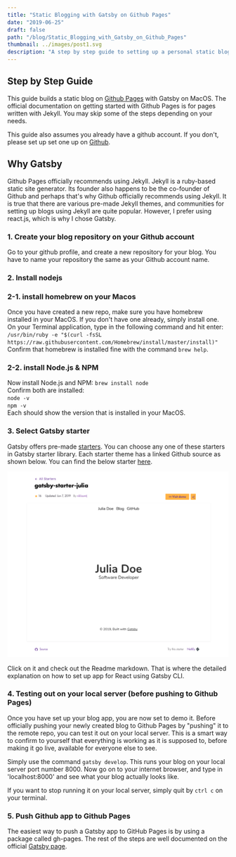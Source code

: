 ```yaml
---
title: "Static Blogging with Gatsby on Github Pages"
date: "2019-06-25"
draft: false
path: "/blog/Static_Blogging_with_Gatsby_on_Github_Pages"
thumbnail: ../images/post1.svg
description: "A step by step guide to setting up a personal static blog"
---
```


## Step by Step Guide
This guide builds a static blog on [Github Pages](https://pages.github.com) with Gatsby on MacOS. The official documentation on getting started with Github Pages is for pages written with Jekyll. You may skip some of the steps depending on your needs.

This guide also assumes you already have a github account. If you don't, please set up set one up on [Github](github.com).


## Why Gatsby
Github Pages officially recommends using Jekyll. Jekyll is a ruby-based static site generator. Its founder also happens to be the co-founder of Github and perhaps that's why Github officially recommends using Jekyll. It is true that there are various pre-made Jekyll themes, and communities for setting up blogs using Jekyll are quite popular. However, I prefer using react.js, which is why I chose Gatsby. 



### 1. Create your blog repository on your Github account
Go to your github profile, and create a new repository for your blog. You have to name your repository the same as your Github account name. 

### 2. Install nodejs
### 2-1. install homebrew on your Macos
Once you have created a new repo, make sure you have homebrew installed in your MacOS. If you don't have one already, simply install one.<br>
On your Terminal application, type in the following command and hit enter:<br>
`/usr/bin/ruby -e "$(curl -fsSL https://raw.githubusercontent.com/Homebrew/install/master/install)"`<br>
Confirm that homebrew is installed fine with the command `brew help`.

### 2-2. install Node.js & NPM 
Now install Node.js and NPM:  `brew install node`<br>
Confirm both are installed:<br>
`node -v`<br>
`npm -v`<br>
Each should show the version that is installed in your MacOS.

### 3. Select Gatsby starter
Gatsby offers pre-made [starters](https://www.gatsbyjs.org/starters/?v=2). You can choose any one of these starters in Gatsby starter library. Each starter theme has a linked Github source as shown below. You can find the below starter [here](https://www.gatsbyjs.org/starters/niklasmtj/gatsby-starter-julia/).

![aaa](../images/juliaDoeEx.png)

Click on it and check out the Readme markdown. That is where the detailed explanation on how to set up app for React using Gatsby CLI.

### 4. Testing out on your local server (before pushing to Github Pages)
Once you have set up your blog app, you are now set to demo it. Before officially pushing your newly created blog to Github Pages by "pushing" it to the remote repo, you can test it out on your local server. This is a smart way to confirm to yourself that everything is working as it is supposed to, before making it go live, available for everyone else to see.

Simply use the command `gatsby develop`. This runs your blog on your local server port number 8000. 
Now go on to your internet browser, and type in 'localhost:8000' and see what your blog actually looks like. 

If you want to stop running it on your local server, simply quit by `ctrl c` on your terminal.

### 5. Push Github app to Github Pages
The easiest way to push a Gatsby app to GitHub Pages is by using a package called gh-pages.
The rest of the steps are well documented on the official [Gatsby page](https://www.gatsbyjs.org/docs/how-gatsby-works-with-github-pages/).

